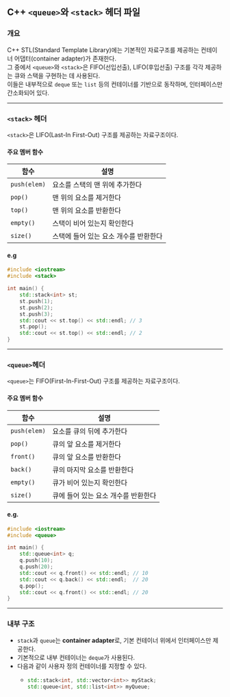 ## C++ `<queue>`와 `<stack>` 헤더 파일

### 개요

C++ STL(Standard Template Library)에는 기본적인 자료구조를 제공하는 컨테이너 어댑터(container adapter)가 존재한다.  
그 중에서 `<queue>`와 `<stack>`은 FIFO(선입선출), LIFO(후입선출) 구조를 각각 제공하는 큐와 스택을 구현하는 데 사용된다.  
이들은 내부적으로 `deque` 또는 `list` 등의 컨테이너를 기반으로 동작하며, 인터페이스만 간소화되어 있다.

<hr>

### `<stack>` 헤더
 
`<stack>`은 LIFO(Last-In First-Out) 구조를 제공하는 자료구조이다.

#### 주요 멤버 함수

| 함수 | 설명 |
|------|------|
| `push(elem)` | 요소를 스택의 맨 위에 추가한다 |
| `pop()` | 맨 위의 요소를 제거한다 |
| `top()` | 맨 위의 요소를 반환한다 |
| `empty()` | 스택이 비어 있는지 확인한다 |
| `size()` | 스택에 들어 있는 요소 개수를 반환한다 |

#### e.g

```cpp
#include <iostream>
#include <stack>

int main() {
    std::stack<int> st; 
    st.push(1);
    st.push(2);
    st.push(3);
    std::cout << st.top() << std::endl; // 3
    st.pop();
    std::cout << st.top() << std::endl; // 2
}
```

---

### `<queue>`헤더

`<queue>`는 FIFO(First-In-First-Out) 구조를 제공하는 자료구조이다.

#### 주요 멤버 함수

| 함수           | 설명                   |
| ------------ | -------------------- |
| `push(elem)` | 요소를 큐의 뒤에 추가한다       |
| `pop()`      | 큐의 앞 요소를 제거한다        |
| `front()`    | 큐의 앞 요소를 반환한다        |
| `back()`     | 큐의 마지막 요소를 반환한다      |
| `empty()`    | 큐가 비어 있는지 확인한다       |
| `size()`     | 큐에 들어 있는 요소 개수를 반환한다 |


#### e.g.

```cpp
#include <iostream>
#include <queue>

int main() {
    std::queue<int> q;
    q.push(10);
    q.push(20);
    std::cout << q.front() << std::endl; // 10
    std::cout << q.back() << std::endl;  // 20
    q.pop();
    std::cout << q.front() << std::endl; // 20
}
```

---

### 내부 구조

- `stack`과 `queue`는 **container adapter**로, 기본 컨테이너 위에서 인터페이스만 제공한다.
- 기본적으로 내부 컨테이너는 `deque`가 사용된다.
- 다음과 같이 사용자 정의 컨테이너를 지정할 수 있다.
  - ```cpp
    std::stack<int, std::vector<int>> myStack;
    std::queue<int, std::list<int>> myQueue;
    ```


  